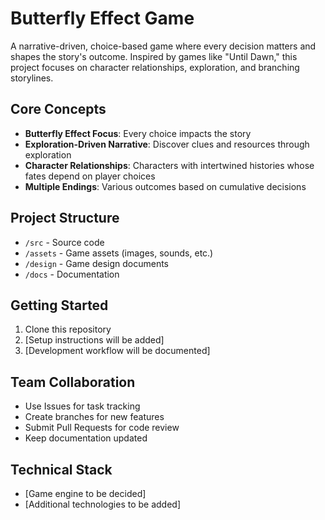 # Butterfly Effect Game

A narrative-driven, choice-based game where every decision matters and shapes the story's outcome. Inspired by games like "Until Dawn," this project focuses on character relationships, exploration, and branching storylines.

## Core Concepts

- **Butterfly Effect Focus**: Every choice impacts the story
- **Exploration-Driven Narrative**: Discover clues and resources through exploration
- **Character Relationships**: Characters with intertwined histories whose fates depend on player choices
- **Multiple Endings**: Various outcomes based on cumulative decisions

## Project Structure

- `/src` - Source code
- `/assets` - Game assets (images, sounds, etc.)
- `/design` - Game design documents
- `/docs` - Documentation

## Getting Started

1. Clone this repository
2. [Setup instructions will be added]
3. [Development workflow will be documented]

## Team Collaboration

- Use Issues for task tracking
- Create branches for new features
- Submit Pull Requests for code review
- Keep documentation updated

## Technical Stack

- [Game engine to be decided]
- [Additional technologies to be added] 